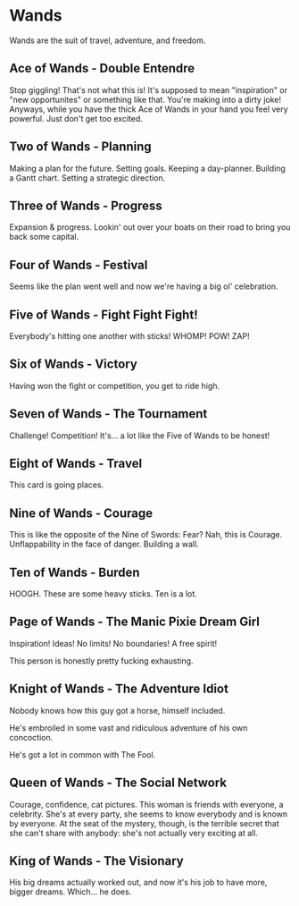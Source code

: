 # Wands
Wands are the suit of travel, adventure, and freedom.

## Ace of Wands - Double Entendre
Stop giggling! That's not what this is!
It's supposed to mean "inspiration" or "new opportunites" or something like that.
You're making into a dirty joke!
Anyways, while you have the thick Ace of Wands in your hand you feel very powerful.
Just don't get too excited.

## Two of Wands - Planning
Making a plan for the future. Setting goals. Keeping a day-planner.
Building a Gantt chart. Setting a strategic direction.

## Three of Wands - Progress
Expansion & progress. Lookin' out over your boats on their road to bring you back some capital.

## Four of Wands - Festival
Seems like the plan went well and now we're having a big ol' celebration.

## Five of Wands - Fight Fight Fight!
Everybody's hitting one another with sticks! WHOMP! POW! ZAP!

## Six of Wands - Victory
Having won the fight or competition, you get to ride high.

## Seven of Wands - The Tournament
Challenge! Competition! It's... a lot like the Five of Wands to be honest!

## Eight of Wands - Travel
This card is going places.

## Nine of Wands - Courage
This is like the opposite of the Nine of Swords: Fear? Nah, this is Courage.
Unflappability in the face of danger. Building a wall.

## Ten of Wands - Burden
HOOGH. These are some heavy sticks. Ten is a lot.

## Page of Wands - The Manic Pixie Dream Girl
Inspiration! Ideas! No limits! No boundaries! A free spirit!

This person is honestly pretty fucking exhausting.

## Knight of Wands - The Adventure Idiot
Nobody knows how this guy got a horse, himself included.

He's embroiled in some vast and ridiculous adventure of his own concoction.

He's got a lot in common with The Fool.

## Queen of Wands - The Social Network
Courage, confidence, cat pictures. This woman is friends with everyone, a
celebrity. She's at every party, she seems to know everybody and is known by everyone.
At the seat of the mystery, though, is the terrible secret that she can't
share with anybody: she's not actually very exciting at all.

## King of Wands - The Visionary
His big dreams actually worked out, and now it's his job to have more, bigger dreams.
Which... he does.